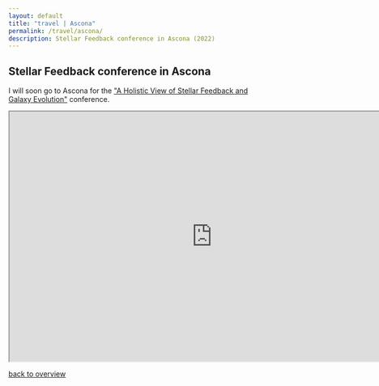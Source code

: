 ```yaml
---
layout: default
title: "travel | Ascona"
permalink: /travel/ascona/ 
description: Stellar Feedback conference in Ascona (2022)
---
```



## Stellar Feedback conference in Ascona

I will soon go to Ascona for the ["A Holistic View of Stellar Feedback and Galaxy Evolution"](http://astro.dur.ac.uk/ascona/) conference.

<iframe src="https://www.google.com/maps/d/embed?mid=100zef9WY8Ml78cZVVEwQZY4M0-fq8vU" width="800" height="494"></iframe>


[back to overview](/travel/)


